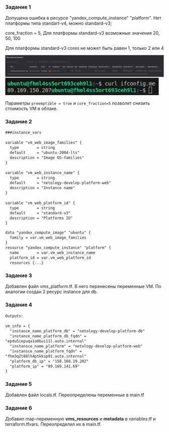 ### Задание 1

Допущена ошибка в ресурсе "yandex_compute_instance" "platform". Нет платформы типа standart-v4, можно  standard-v3;

core_fraction = 5, Для платформы standard-v3 возможные значения 20, 50, 100

Для платформы standard-v3 cores не может быть равен 1, только 2 или 4

![screenshot](img/1.png)
![screenshot](img/2.png)

Параметры ```preemptible = true``` и ```core_fraction=5``` позволят снизить стоимость VM в облаке.


### Задание 2

```
###instance_vars

variable "vm_web_image_families" {
  type        = string
  default     = "ubuntu-2004-lts"
  description = "Image OS-families"
}

variable "vm_web_instance_name" {
  type        = string
  default     = "netology-develop-platform-web"
  description = "Instance name"
}

variable "vm_web_platform_id" {
  type        = string
  default     = "standard-v3"
  description = "Platforms ID"
}
```

```
data "yandex_compute_image" "ubuntu" {
  family = var.vm_web_image_families
}
resource "yandex_compute_instance" "platform" {
  name        = var.vm_web_instance_name
  platform_id = var.vm_web_platform_id
  resources {...}
```

### Задание 3

Добавлен файл vms_platform.tf. В него перенесены переменные VM. По аналогии создан 2 ресурс instance для db.

### Задание 4

```
Outputs:

vm_info = {
  "instance_name_platform_db" = "netology-develop-platform-db"
  "instance_name_platform_db_fqdn" = "epdu5iepuqa1a0bui11l.auto.internal"
  "instansce_name_platform" = "netology-develop-platform-web"
  "instansce_name_platform_fqdn" = "fhm3q2t88lh4ptkkip91.auto.internal"
  "platform_db_ip" = "158.160.19.202"
  "platform_ip" = "89.169.141.69"
}
```

### Задание 5

Добавлен файл locals.tf. Переопределены переменные в main.tf

### Задание 6

Добавил map-переменную **vms_resources** и **metadata** в variables.tf и terraform.tfvars. Переопределил их в main.tf.
